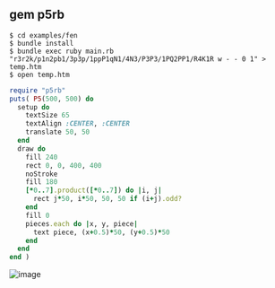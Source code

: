 ## gem p5rb

```none
$ cd examples/fen
$ bundle install
$ bundle exec ruby main.rb "r3r2k/p1n2pb1/3p3p/1ppP1qN1/4N3/P3P3/1PQ2PP1/R4K1R w - - 0 1" > temp.htm
$ open temp.htm
```

```ruby
require "p5rb"
puts( P5(500, 500) do
  setup do
    textSize 65
    textAlign :CENTER, :CENTER
    translate 50, 50
  end
  draw do
    fill 240
    rect 0, 0, 400, 400
    noStroke
    fill 180
    [*0..7].product([*0..7]) do |i, j|
      rect j*50, i*50, 50, 50 if (i+j).odd?
    end
    fill 0
    pieces.each do |x, y, piece|
      text piece, (x+0.5)*50, (y+0.5)*50
    end
  end
end )
```

![image](https://user-images.githubusercontent.com/2870363/182951397-721f7937-d942-47a0-832e-c48c4d99c766.png)
